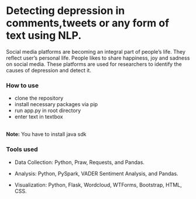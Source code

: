 # Detecting depression in comments,tweets or any form of text using NLP.

Social media platforms are becoming an integral part of people’s life. They reflect user’s personal life. People likes to share happiness, joy and sadness on social media. These platforms are used for researchers to identify the causes of depression and detect it.

### How to use

- clone the repository
- install necessary packages via pip
- run app.py in root directory
- enter text in textbox

<br>**Note:** You have to install java sdk 

### Tools used
- Data Collection: Python, Praw, Requests, and Pandas.

- Analysis: Python, PySpark, VADER Sentiment Analysis, and Pandas.

- Visualization: Python, Flask, Wordcloud, WTForms, Bootstrap, HTML, CSS.

